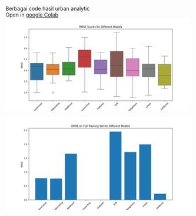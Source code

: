 Berbagai code hasil urban analytic <br>
Open in [google Colab](https://colab.research.google.com/drive/1lyuxWUOrqEChoaUlEw6890nPMcOJ5F9M?usp=sharing)
![grapik](/graph/validasi_silang_tahap_5.png)

![grapik](/graph/validasi_silang_tahap_7.png)
